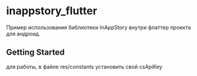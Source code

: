 # inappstory_flutter

Пример использования библиотеки InAppStory внутри флаттер проекта для андроид.

## Getting Started
для работы, в файле res/constants установить свой csApiKey
